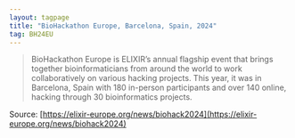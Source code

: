 ```yaml
---
layout: tagpage
title: "BioHackathon Europe, Barcelona, Spain, 2024"
tag: BH24EU
---
```


> BioHackathon Europe is ELIXIR’s annual flagship event that brings together bioinformaticians from around the world to
> work collaboratively on various hacking projects. This year, it was in Barcelona, Spain with 180 in-person participants
> and over 140 online, hacking through 30 bioinformatics projects.

Source: [https://elixir-europe.org/news/biohack2024](https://elixir-europe.org/news/biohack2024)
